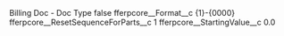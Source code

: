 <?xml version="1.0" encoding="UTF-8"?>
<CustomMetadata xmlns="http://soap.sforce.com/2006/04/metadata" xmlns:xsi="http://www.w3.org/2001/XMLSchema-instance" xmlns:xsd="http://www.w3.org/2001/XMLSchema">
    <label>Billing Doc - Doc Type</label>
    <protected>false</protected>
    <values>
        <field>fferpcore__Format__c</field>
        <value xsi:type="xsd:string">{1}-{0000}</value>
    </values>
    <values>
        <field>fferpcore__ResetSequenceForParts__c</field>
        <value xsi:type="xsd:string">1</value>
    </values>
    <values>
        <field>fferpcore__StartingValue__c</field>
        <value xsi:type="xsd:double">0.0</value>
    </values>
</CustomMetadata>
